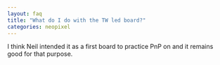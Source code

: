 ```yaml
---
layout: faq
title: "What do I do with the TW led board?"
categories: neopixel
---
```

I think Neil intended it as a first board to practice PnP on and it remains good for that purpose.